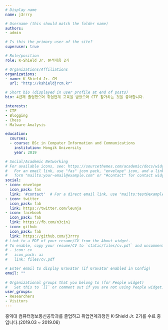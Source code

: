 ```yaml
---
# Display name
name: j3rrry

# Username (this should match the folder name)
authors:
- admin

# Is this the primary user of the site?
superuser: true

# Role/position
role: K-Shield Jr. 분석대응 2기

# Organizations/Affiliations
organizations:
- name: K-Shield Jr. CM
  url: "http://kshieldjrcm.kr"

# Short bio (displayed in user profile at end of posts)
bio: 4년제 졸업했으며 취업연계 교육을 받았으며 CTF 참가하는 것을 좋아합니다.

interests:
- CTF
- Blogging
- Chess
- Malware Analysis

education:
  courses:
  - course: BSc in Computer Information and Communications
    institution: Hongik University
    year: 2019

# Social/Academic Networking
# For available icons, see: https://sourcethemes.com/academic/docs/widgets/#icons
#   For an email link, use "fas" icon pack, "envelope" icon, and a link in the
#   form "mailto:your-email@example.com" or "#contact" for contact widget.
social:
- icon: envelope
  icon_pack: fas
  link: '#contact'  # For a direct email link, use "mailto:test@example.org".
- icon: twitter
  icon_pack: fab
  link: https://twitter.com/leunja
- icon: facebook
  icon_pack: fab
  link: https://fb.com/n3cin1
- icon: github
  icon_pack: fab
  link: https://github.com/j3rrry
# Link to a PDF of your resume/CV from the About widget.
# To enable, copy your resume/CV to `static/files/cv.pdf` and uncomment the lines below.  
# - icon: cv
#   icon_pack: ai
#   link: files/cv.pdf

# Enter email to display Gravatar (if Gravatar enabled in Config)
email: ""
  
# Organizational groups that you belong to (for People widget)
#   Set this to `[]` or comment out if you are not using People widget.  
user_groups:
- Researchers
- Visitors
---
```


홍익대 컴퓨터정보통신공학과를 졸업하고 취업연계과정인 K-Shield Jr. 2기를 수료 중입니다.(2019.03 ~ 2019.06)
